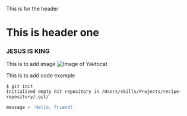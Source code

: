 This is for the header
# This is header one
### JESUS IS KING

This is to add image 
![Image of Yaktocat](https://octodex.github.com/images/yaktocat.png)

This is to add code example
```
$ git init
Initialized empty Git repository in /Users/skills/Projects/recipe-repository/.git/
```
``` python
message = 'Hello, Friend!'
```
